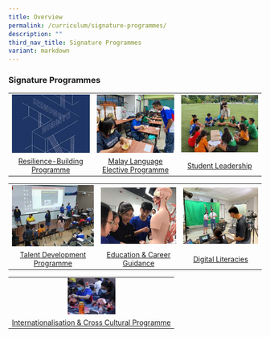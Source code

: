 ```yaml
---
title: Overview
permalink: /curriculum/signature-programmes/
description: ""
third_nav_title: Signature Programmes
variant: markdown
---
```

### **Signature Programmes**
<table>
	<tbody><tr>
    <td style="text-align: center;">
			<a href="/curriculum/signature-programmes/resilience-building-programme/"><img src="/images/Signature/sig1.jpg"></a>
		</td>
		<td style="text-align: center;">
			<a href="/curriculum/signature-programmes/malay-language-elective-programme/"><img src="/images/Signature/sig2.jpg"></a>
		</td>
    <td style="text-align: center;">
			<a href="/curriculum/signature-programmes/student-leadership/"><img src="/images/Signature/sig3.jpg"></a>
		</td>
	</tr>
		<tr>
    <td style="text-align: center;">
			<a href="/curriculum/signature-programmes/resilience-building-programme/">Resilience-Building Programme</a>
</td>
		<td style="text-align: center;">			
			<a href="/curriculum/signature-programmes/malay-language-elective-programme/">Malay Language Elective Programme</a>
</td>
    <td style="text-align: center;">
			<a href="/curriculum/signature-programmes/student-leadership/">Student Leadership</a>
		</td>
	</tr>
</tbody></table>
<table>
	<tbody><tr>
    <td style="text-align: center;">
			<a href="/curriculum/signature-programmes/talent-development-programme/"><img src="/images/Signature/sig4.jpg"></a>
		</td>
		<td style="text-align: center;">
			<a href="/curriculum/signature-programmes/education-and-career-guidance/"><img src="/images/Signature/sig5.jpg"></a>
		</td>
    <td style="text-align: center;">
			<a href="/curriculum/signature-programmes/digital-literacies/"><img src="/images/Signature/sig6.jpg"></a>
		</td>
	</tr>
		<tr>
    <td style="text-align: center;">
			<a href="/curriculum/signature-programmes/talent-development-programme/">Talent Development Programme</a>
</td>
		<td style="text-align: center;">			
			<a href="/curriculum/signature-programmes/education-and-career-guidance/">Education &amp; Career Guidance</a>
</td>
    <td style="text-align: center;">
			<a href="/curriculum/signature-programmes/digital-literacies/">Digital Literacies</a>
		</td>
	</tr>
</tbody></table>
<table>
	<tbody><tr>
    <td style="text-align: center;">
			<a href="/curriculum/signature-programmes/internationalisation-and-cross-cultural-programme/"><img style="width:30%" src="/images/Signature/sig7.jpg"></a>
		</td>
	</tr>
		<tr>
    <td style="text-align: center;">
			<a href="/curriculum/signature-programmes/internationalisation-and-cross-cultural-programme/">Internationalisation &amp; Cross Cultural Programme</a>
		</td>
	</tr>
</tbody></table>